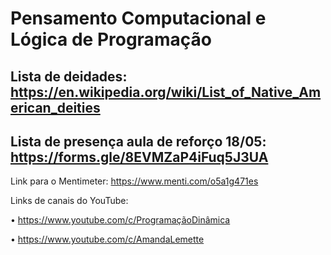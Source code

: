 # Pensamento Computacional e Lógica de Programação

## Lista de deidades: https://en.wikipedia.org/wiki/List_of_Native_American_deities

## Lista de presença aula de reforço 18/05: https://forms.gle/8EVMZaP4iFuq5J3UA

Link para o Mentimeter: https://www.menti.com/o5a1g471es

Links de canais do YouTube:

• https://www.youtube.com/c/ProgramaçãoDinâmica

• https://www.youtube.com/c/AmandaLemette
